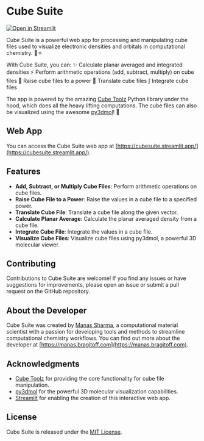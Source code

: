 # Cube Suite

[![Open in Streamlit](https://static.streamlit.io/badges/streamlit_badge_black_white.svg)](https://cubesuite.streamlit.app/)

Cube Suite is a powerful web app for processing and manipulating cube files used to visualize electronic densities and orbitals in computational chemistry. 🔬⚛️

With Cube Suite, you can:
✨ Calculate planar averaged and integrated densities
⚡ Perform arithmetic operations (add, subtract, multiply) on cube files
🔄 Raise cube files to a power
🔺 Translate cube files
∫ Integrate cube files

The app is powered by the amazing [Cube Toolz](https://github.com/funkymunkycool/Cube-Toolz) Python library under the hood, which does all the heavy lifting computations. The cube files can also be visualized using the awesome [py3dmol](https://py3dmol.org)! 🤩

## Web App

You can access the Cube Suite web app at [https://cubesuite.streamlit.app/](https://cubesuite.streamlit.app/).

## Features

- **Add, Subtract, or Multiply Cube Files**: Perform arithmetic operations on cube files.
- **Raise Cube File to a Power**: Raise the values in a cube file to a specified power.
- **Translate Cube File**: Translate a cube file along the given vector.
- **Calculate Planar Average**: Calculate the planar averaged density from a cube file.
- **Integrate Cube File**: Integrate the values in a cube file.
- **Visualize Cube Files**: Visualize cube files using py3dmol, a powerful 3D molecular viewer.

## Contributing

Contributions to Cube Suite are welcome! If you find any issues or have suggestions for improvements, please open an issue or submit a pull request on the GitHub repository.

## About the Developer

Cube Suite was created by [Manas Sharma](https://manas.bragitoff.com), a computational material scientist with a passion for developing tools and methods to streamline computational chemistry workflows. You can find out more about the developer at [https://manas.bragitoff.com](https://manas.bragitoff.com).

## Acknowledgments

- [Cube Toolz](https://github.com/funkymunkycool/Cube-Toolz) for providing the core functionality for cube file manipulation.
- [py3dmol](https://py3dmol.org) for the powerful 3D molecular visualization capabilities.
- [Streamlit](https://streamlit.io/) for enabling the creation of this interactive web app.

## License

Cube Suite is released under the [MIT License](LICENSE).